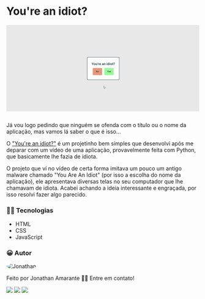# You're an idiot?

<img src="./public/animation.gif" style="margin-bottom: 10px;">

Já vou logo pedindo que ninguém se ofenda com o título ou o nome da aplicação, mas vamos lá saber o que é isso...

O <a href="https://jonathanpr0.github.io/youAreAnIdiot/" target="_blank">"You're an idiot?"</a> é um projetinho bem simples que desenvolvi após me deparar com um vídeo de uma aplicação, provavelmente feita com Python, que basicamente lhe fazia de idiota.

O projeto que ví no vídeo de certa forma imitava um pouco um antigo malware chamado "You Are An Idiot" (por isso a escolha do nome da aplicação), ele apresentava diversas telas no seu computador que lhe chamavam de idiota. Acabei achando a ideia interessante e engraçada, por isso resolvi fazer algo parecido.

### 👨‍💻 Tecnologias

- HTML
- CSS
- JavaScript

### 😀 Autor

<img style="border-radius: 50%;" src="https://avatars.githubusercontent.com/u/75747829?v=4" width="100px;" alt="Jonathan"/>

Feito por Jonathan Amarante 👋🏽 Entre em contato!

<a href = "mailto:contatorafaballerini@gmail.com"><img src="https://img.shields.io/badge/-Gmail-%23333?style=for-the-badge&logo=gmail&logoColor=white" target="_blank"></a>
<a href="https://www.instagram.com/jonathan.pr0/" target="_blank"><img src="https://img.shields.io/badge/-Instagram-%23E4405F?style=for-the-badge&logo=instagram&logoColor=white" target="_blank"></a>
<a href = "mailto:jonathan.almeida1793@gmail.com"><img src="https://img.shields.io/badge/Telegram-2CA5E0?style=for-the-badge&logo=telegram&logoColor=white" target="_blank"></a>
